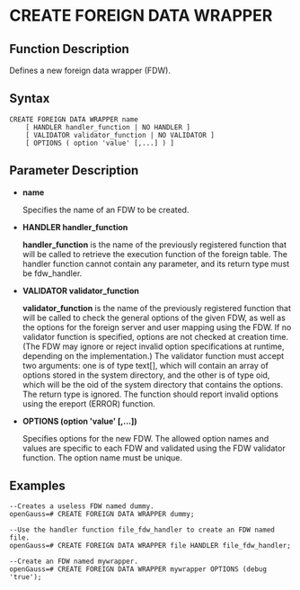 # CREATE FOREIGN DATA WRAPPER

## Function Description

Defines a new foreign data wrapper (FDW).

## Syntax

```
CREATE FOREIGN DATA WRAPPER name
    [ HANDLER handler_function | NO HANDLER ]
    [ VALIDATOR validator_function | NO VALIDATOR ]
    [ OPTIONS ( option 'value' [,...] ) ]
```

## Parameter Description

-   **name**

    Specifies the name of an FDW to be created.

-   **HANDLER handler\_function**

    **handler\_function** is the name of the previously registered function that will be called to retrieve the execution function of the foreign table. The handler function cannot contain any parameter, and its return type must be fdw_handler.


-   **VALIDATOR validator\_function**

    **validator\_function** is the name of the previously registered function that will be called to check the general options of the given FDW, as well as the options for the foreign server and user mapping using the FDW. If no validator function is specified, options are not checked at creation time. (The FDW may ignore or reject invalid option specifications at runtime, depending on the implementation.) The validator function must accept two arguments: one is of type text[], which will contain an array of options stored in the system directory, and the other is of type oid, which will be the oid of the system directory that contains the options. The return type is ignored. The function should report invalid options using the ereport (ERROR) function.


-   **OPTIONS \(option 'value' \[,...\]\)**

    Specifies options for the new FDW. The allowed option names and values are specific to each FDW and validated using the FDW validator function. The option name must be unique.


## Examples

```
--Creates a useless FDW named dummy.
openGauss=# CREATE FOREIGN DATA WRAPPER dummy;

--Use the handler function file_fdw_handler to create an FDW named file.
openGauss=# CREATE FOREIGN DATA WRAPPER file HANDLER file_fdw_handler;

--Create an FDW named mywrapper.
openGauss=# CREATE FOREIGN DATA WRAPPER mywrapper OPTIONS (debug 'true');
```
